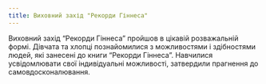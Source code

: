 ```yaml
---
title: Виховний захід "Рекорди Гіннеса"
---
```


Виховний захід “Рекорди Гіннеса” пройшов в цікавій розважальній формі. Дівчата та хлопці познайомилися з можливостями і здібностями людей, які занесені до книги “Рекорди Гіннеса”. Навчилися усвідомлювати свої індивідуальні можливості, затвердили прагнення до самовдосконалювання.
<slideshow id="72157649177612795"></slideshow>
